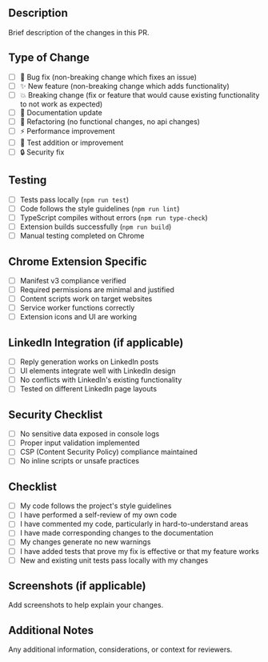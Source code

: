 ## Description
Brief description of the changes in this PR.

## Type of Change
- [ ] 🐛 Bug fix (non-breaking change which fixes an issue)
- [ ] ✨ New feature (non-breaking change which adds functionality)
- [ ] 💥 Breaking change (fix or feature that would cause existing functionality to not work as expected)
- [ ] 📝 Documentation update
- [ ] 🔧 Refactoring (no functional changes, no api changes)
- [ ] ⚡ Performance improvement
- [ ] 🧪 Test addition or improvement
- [ ] 🔒 Security fix

## Testing
- [ ] Tests pass locally (`npm run test`)
- [ ] Code follows the style guidelines (`npm run lint`)
- [ ] TypeScript compiles without errors (`npm run type-check`)
- [ ] Extension builds successfully (`npm run build`)
- [ ] Manual testing completed on Chrome

## Chrome Extension Specific
- [ ] Manifest v3 compliance verified
- [ ] Required permissions are minimal and justified
- [ ] Content scripts work on target websites
- [ ] Service worker functions correctly
- [ ] Extension icons and UI are working

## LinkedIn Integration (if applicable)
- [ ] Reply generation works on LinkedIn posts
- [ ] UI elements integrate well with LinkedIn design
- [ ] No conflicts with LinkedIn's existing functionality
- [ ] Tested on different LinkedIn page layouts

## Security Checklist
- [ ] No sensitive data exposed in console logs
- [ ] Proper input validation implemented
- [ ] CSP (Content Security Policy) compliance maintained
- [ ] No inline scripts or unsafe practices

## Checklist
- [ ] My code follows the project's style guidelines
- [ ] I have performed a self-review of my own code
- [ ] I have commented my code, particularly in hard-to-understand areas
- [ ] I have made corresponding changes to the documentation
- [ ] My changes generate no new warnings
- [ ] I have added tests that prove my fix is effective or that my feature works
- [ ] New and existing unit tests pass locally with my changes

## Screenshots (if applicable)
Add screenshots to help explain your changes.

## Additional Notes
Any additional information, considerations, or context for reviewers.

